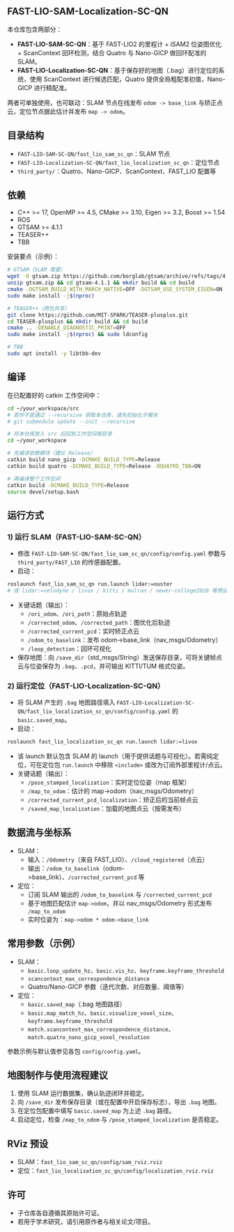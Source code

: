 ## FAST-LIO-SAM-Localization-SC-QN

本仓库包含两部分：
- **FAST-LIO-SAM-SC-QN**：基于 FAST-LIO2 的里程计 + iSAM2 位姿图优化 + ScanContext 回环检测，结合 Quatro 与 Nano-GICP 做回环配准的 SLAM。
- **FAST-LIO-Localization-SC-QN**：基于保存好的地图（.bag）进行定位的系统，使用 ScanContext 进行候选匹配，Quatro 提供全局粗配准初值，Nano-GICP 进行精配准。

两者可单独使用，也可联动：SLAM 节点在线发布 `odom -> base_link` 与矫正点云，定位节点据此估计并发布 `map -> odom`。

## 目录结构
- `FAST-LIO-SAM-SC-QN/fast_lio_sam_sc_qn`：SLAM 节点
- `FAST-LIO-Localization-SC-QN/fast_lio_localization_sc_qn`：定位节点
- `third_party/`：Quatro、Nano-GICP、ScanContext、FAST_LIO 配置等

## 依赖
- C++ >= 17, OpenMP >= 4.5, CMake >= 3.10, Eigen >= 3.2, Boost >= 1.54
- ROS
- GTSAM >= 4.1.1
- TEASER++
- TBB

安装要点（示例）：
```bash
# GTSAM（SLAM 需要）
wget -O gtsam.zip https://github.com/borglab/gtsam/archive/refs/tags/4.1.1.zip
unzip gtsam.zip && cd gtsam-4.1.1 && mkdir build && cd build
cmake -DGTSAM_BUILD_WITH_MARCH_NATIVE=OFF -DGTSAM_USE_SYSTEM_EIGEN=ON ..
sudo make install -j$(nproc)

# TEASER++（两包共享）
git clone https://github.com/MIT-SPARK/TEASER-plusplus.git
cd TEASER-plusplus && mkdir build && cd build
cmake .. -DENABLE_DIAGNOSTIC_PRINT=OFF
sudo make install -j$(nproc) && sudo ldconfig

# TBB
sudo apt install -y libtbb-dev
```

## 编译
在已配置好的 catkin 工作空间中：
```bash
cd ~/your_workspace/src
# 若你不是通过 --recursive 获取本仓库，请先初始化子模块
# git submodule update --init --recursive

# 将本仓库放入 src 后回到工作空间根目录
cd ~/your_workspace

# 先编译依赖模块（建议 Release）
catkin build nano_gicp -DCMAKE_BUILD_TYPE=Release
catkin build quatro -DCMAKE_BUILD_TYPE=Release -DQUATRO_TBB=ON

# 再编译整个工作空间
catkin build -DCMAKE_BUILD_TYPE=Release
source devel/setup.bash
```

## 运行方式
### 1) 运行 SLAM（FAST-LIO-SAM-SC-QN）
- 修改 `FAST-LIO-SAM-SC-QN/fast_lio_sam_sc_qn/config/config.yaml` 参数与 `third_party/FAST_LIO` 的传感器配置。
- 启动：
```bash
roslaunch fast_lio_sam_sc_qn run.launch lidar:=ouster
# 或 lidar:=velodyne / livox / kitti / mulran / newer-college2020 等预设
```
- 关键话题（输出）：
  - `/ori_odom`、`/ori_path`：原始点轨迹
  - `/corrected_odom`、`/corrected_path`：图优化后轨迹
  - `/corrected_current_pcd`：实时矫正点云
  - `/odom_to_baselink`：发布 odom->base_link（nav_msgs/Odometry）
  - `/loop_detection`：回环可视化
- 保存地图：向 `/save_dir`（std_msgs/String）发送保存目录，可将关键帧点云与位姿保存为 `.bag`、`.pcd`，并可输出 KITTI/TUM 格式位姿。

### 2) 运行定位（FAST-LIO-Localization-SC-QN）
- 将 SLAM 产生的 `.bag` 地图路径填入 `FAST-LIO-Localization-SC-QN/fast_lio_localization_sc_qn/config/config.yaml` 的 `basic.saved_map`。
- 启动：
```bash
roslaunch fast_lio_localization_sc_qn run.launch lidar:=livox
```
- 该 launch 默认包含 SLAM 的 launch（用于提供话题与可视化）。若需纯定位，可在定位包 `run.launch` 中移除 `<include>` 或改为订阅外部里程计/点云。
- 关键话题（输出）：
  - `/pose_stamped_localization`：实时定位位姿（map 框架）
  - `/map_to_odom`：估计的 map->odom（nav_msgs/Odometry）
  - `/corrected_current_pcd_localization`：矫正后的当前帧点云
  - `/saved_map_localization`：加载的地图点云（按需发布）

## 数据流与坐标系
- SLAM：
  - 输入：`/Odometry`（来自 FAST_LIO）、`/cloud_registered`（点云）
  - 输出：`/odom_to_baselink`（odom->base_link）、`/corrected_current_pcd` 等
- 定位：
  - 订阅 SLAM 输出的 `/odom_to_baselink` 与 `/corrected_current_pcd`
  - 基于地图匹配估计 `map->odom`，并以 nav_msgs/Odometry 形式发布 `/map_to_odom`
  - 实时位姿为：`map->odom * odom->base_link`

## 常用参数（示例）
- SLAM：
  - `basic.loop_update_hz`、`basic.vis_hz`、`keyframe.keyframe_threshold`
  - `scancontext_max_correspondence_distance`
  - Quatro/Nano-GICP 参数（迭代次数、对应数量、阈值等）
- 定位：
  - `basic.saved_map`（.bag 地图路径）
  - `basic.map_match_hz`、`basic.visualize_voxel_size`、`keyframe.keyframe_threshold`
  - `match.scancontext_max_correspondence_distance`、`match.quatro_nano_gicp_voxel_resolution`

参数示例与默认值参见各包 `config/config.yaml`。

## 地图制作与使用流程建议
1. 使用 SLAM 运行数据集，确认轨迹闭环并稳定。
2. 向 `/save_dir` 发布保存目录（或在配置中开启保存标志），导出 `.bag` 地图。
3. 在定位包配置中填写 `basic.saved_map` 为上述 `.bag` 路径。
4. 启动定位，检查 `/map_to_odom` 与 `/pose_stamped_localization` 是否稳定。

## RViz 预设
- SLAM：`fast_lio_sam_sc_qn/config/sam_rviz.rviz`
- 定位：`fast_lio_localization_sc_qn/config/localization_rviz.rviz`

## 许可
- 子仓库各自遵循其原始许可证。
- 若用于学术研究，请引用原作者与相关论文/项目。
